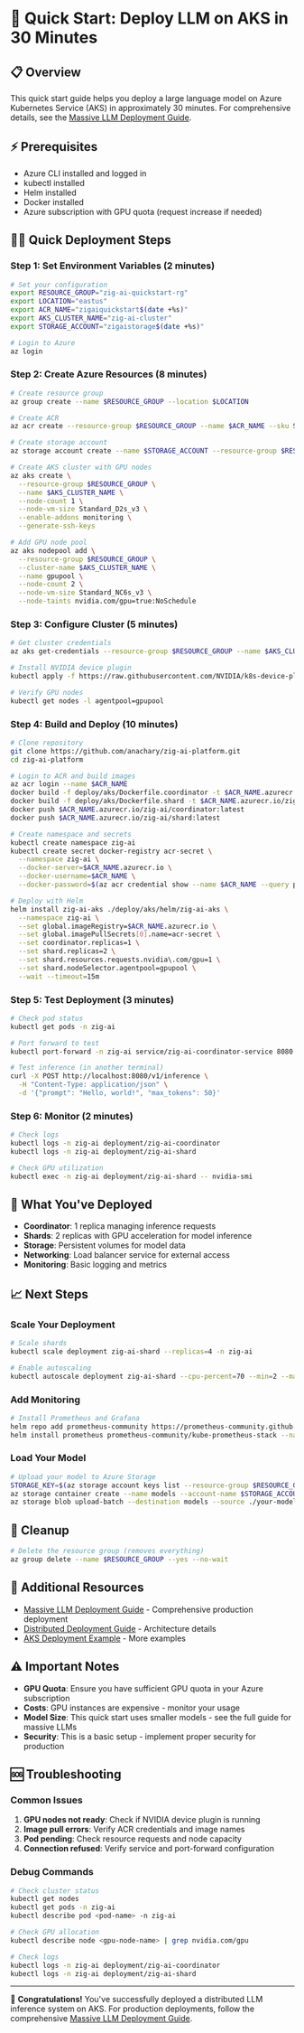 # 🚀 Quick Start: Deploy LLM on AKS in 30 Minutes

## 📋 Overview

This quick start guide helps you deploy a large language model on Azure Kubernetes Service (AKS) in approximately 30 minutes. For comprehensive details, see the [Massive LLM Deployment Guide](./MASSIVE_LLM_DEPLOYMENT_GUIDE.md).

## ⚡ Prerequisites

- Azure CLI installed and logged in
- kubectl installed
- Helm installed
- Docker installed
- Azure subscription with GPU quota (request increase if needed)

## 🏃‍♂️ Quick Deployment Steps

### Step 1: Set Environment Variables (2 minutes)

```bash
# Set your configuration
export RESOURCE_GROUP="zig-ai-quickstart-rg"
export LOCATION="eastus"
export ACR_NAME="zigaiquickstart$(date +%s)"
export AKS_CLUSTER_NAME="zig-ai-cluster"
export STORAGE_ACCOUNT="zigaistorage$(date +%s)"

# Login to Azure
az login
```

### Step 2: Create Azure Resources (8 minutes)

```bash
# Create resource group
az group create --name $RESOURCE_GROUP --location $LOCATION

# Create ACR
az acr create --resource-group $RESOURCE_GROUP --name $ACR_NAME --sku Standard --admin-enabled true

# Create storage account
az storage account create --name $STORAGE_ACCOUNT --resource-group $RESOURCE_GROUP --location $LOCATION --sku Standard_LRS

# Create AKS cluster with GPU nodes
az aks create \
  --resource-group $RESOURCE_GROUP \
  --name $AKS_CLUSTER_NAME \
  --node-count 1 \
  --node-vm-size Standard_D2s_v3 \
  --enable-addons monitoring \
  --generate-ssh-keys

# Add GPU node pool
az aks nodepool add \
  --resource-group $RESOURCE_GROUP \
  --cluster-name $AKS_CLUSTER_NAME \
  --name gpupool \
  --node-count 2 \
  --node-vm-size Standard_NC6s_v3 \
  --node-taints nvidia.com/gpu=true:NoSchedule
```

### Step 3: Configure Cluster (5 minutes)

```bash
# Get cluster credentials
az aks get-credentials --resource-group $RESOURCE_GROUP --name $AKS_CLUSTER_NAME

# Install NVIDIA device plugin
kubectl apply -f https://raw.githubusercontent.com/NVIDIA/k8s-device-plugin/v0.14.1/nvidia-device-plugin.yml

# Verify GPU nodes
kubectl get nodes -l agentpool=gpupool
```

### Step 4: Build and Deploy (10 minutes)

```bash
# Clone repository
git clone https://github.com/anachary/zig-ai-platform.git
cd zig-ai-platform

# Login to ACR and build images
az acr login --name $ACR_NAME
docker build -f deploy/aks/Dockerfile.coordinator -t $ACR_NAME.azurecr.io/zig-ai/coordinator:latest .
docker build -f deploy/aks/Dockerfile.shard -t $ACR_NAME.azurecr.io/zig-ai/shard:latest .
docker push $ACR_NAME.azurecr.io/zig-ai/coordinator:latest
docker push $ACR_NAME.azurecr.io/zig-ai/shard:latest

# Create namespace and secrets
kubectl create namespace zig-ai
kubectl create secret docker-registry acr-secret \
  --namespace zig-ai \
  --docker-server=$ACR_NAME.azurecr.io \
  --docker-username=$ACR_NAME \
  --docker-password=$(az acr credential show --name $ACR_NAME --query passwords[0].value --output tsv)

# Deploy with Helm
helm install zig-ai-aks ./deploy/aks/helm/zig-ai-aks \
  --namespace zig-ai \
  --set global.imageRegistry=$ACR_NAME.azurecr.io \
  --set global.imagePullSecrets[0].name=acr-secret \
  --set coordinator.replicas=1 \
  --set shard.replicas=2 \
  --set shard.resources.requests.nvidia\.com/gpu=1 \
  --set shard.nodeSelector.agentpool=gpupool \
  --wait --timeout=15m
```

### Step 5: Test Deployment (3 minutes)

```bash
# Check pod status
kubectl get pods -n zig-ai

# Port forward to test
kubectl port-forward -n zig-ai service/zig-ai-coordinator-service 8080:8080 &

# Test inference (in another terminal)
curl -X POST http://localhost:8080/v1/inference \
  -H "Content-Type: application/json" \
  -d '{"prompt": "Hello, world!", "max_tokens": 50}'
```

### Step 6: Monitor (2 minutes)

```bash
# Check logs
kubectl logs -n zig-ai deployment/zig-ai-coordinator
kubectl logs -n zig-ai deployment/zig-ai-shard

# Check GPU utilization
kubectl exec -n zig-ai deployment/zig-ai-shard -- nvidia-smi
```

## 🎯 What You've Deployed

- **Coordinator**: 1 replica managing inference requests
- **Shards**: 2 replicas with GPU acceleration for model inference
- **Storage**: Persistent volumes for model data
- **Networking**: Load balancer service for external access
- **Monitoring**: Basic logging and metrics

## 📈 Next Steps

### Scale Your Deployment

```bash
# Scale shards
kubectl scale deployment zig-ai-shard --replicas=4 -n zig-ai

# Enable autoscaling
kubectl autoscale deployment zig-ai-shard --cpu-percent=70 --min=2 --max=8 -n zig-ai
```

### Add Monitoring

```bash
# Install Prometheus and Grafana
helm repo add prometheus-community https://prometheus-community.github.io/helm-charts
helm install prometheus prometheus-community/kube-prometheus-stack --namespace monitoring --create-namespace
```

### Load Your Model

```bash
# Upload your model to Azure Storage
STORAGE_KEY=$(az storage account keys list --resource-group $RESOURCE_GROUP --account-name $STORAGE_ACCOUNT --query '[0].value' --output tsv)
az storage container create --name models --account-name $STORAGE_ACCOUNT --account-key $STORAGE_KEY
az storage blob upload-batch --destination models --source ./your-model-directory --account-name $STORAGE_ACCOUNT --account-key $STORAGE_KEY
```

## 🧹 Cleanup

```bash
# Delete the resource group (removes everything)
az group delete --name $RESOURCE_GROUP --yes --no-wait
```

## 🔗 Additional Resources

- [Massive LLM Deployment Guide](./MASSIVE_LLM_DEPLOYMENT_GUIDE.md) - Comprehensive production deployment
- [Distributed Deployment Guide](./DISTRIBUTED_DEPLOYMENT_GUIDE.md) - Architecture details
- [AKS Deployment Example](../examples/aks_deployment_example.md) - More examples

## ⚠️ Important Notes

- **GPU Quota**: Ensure you have sufficient GPU quota in your Azure subscription
- **Costs**: GPU instances are expensive - monitor your usage
- **Model Size**: This quick start uses smaller models - see the full guide for massive LLMs
- **Security**: This is a basic setup - implement proper security for production

## 🆘 Troubleshooting

### Common Issues

1. **GPU nodes not ready**: Check if NVIDIA device plugin is running
2. **Image pull errors**: Verify ACR credentials and image names
3. **Pod pending**: Check resource requests and node capacity
4. **Connection refused**: Verify service and port-forward configuration

### Debug Commands

```bash
# Check cluster status
kubectl get nodes
kubectl get pods -n zig-ai
kubectl describe pod <pod-name> -n zig-ai

# Check GPU allocation
kubectl describe node <gpu-node-name> | grep nvidia.com/gpu

# Check logs
kubectl logs -n zig-ai deployment/zig-ai-coordinator
kubectl logs -n zig-ai deployment/zig-ai-shard
```

---

🎉 **Congratulations!** You've successfully deployed a distributed LLM inference system on AKS. For production deployments, follow the comprehensive [Massive LLM Deployment Guide](./MASSIVE_LLM_DEPLOYMENT_GUIDE.md).
